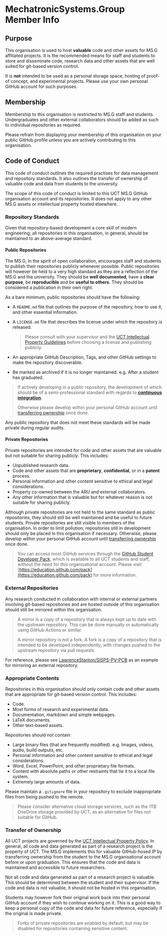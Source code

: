 # MechatronicSystems.Group Member Info

## Purpose

This organisation is used to host **valuable** code and other assets for MS.G affiliated projects. It is the recommended means for staff and students to store and disseminate code, research data and other assets that are well suited for git-based version control.

It is **not** intended to be used as a personal storage space, hosting of proof-of concept, and experimental projects. Please use your own personal GitHub account for such purposes.

## Membership

Membership to this organisation is restricted to MS.G staff and students. Undergraduates and other external collaborators should be added as such to individual repositories as required.

Please refrain from displaying your membership of this organisation on your public GitHub profile unless you are actively contributing to this organisation.

## Code of Conduct

This code of conduct outlines the required practises for data management and repository standards. It also outlines the transfer of ownership of valuable code and data from students to the university.

The scope of this code of conduct is limited to this UCT MS.G GitHub organisation account and its repositories. It does not apply to any other MS.G assets or intellectual property hosted elsewhere.

### Repository Standards

Given that repository-based development a core skill of modern engineering; all repositories in this organisation, in general, should be maintained to an above-average standard.

#### Public Repositories

The MS.G, in the spirit of open collaboration, encourages staff and students to publish their repositories publicly whenever possible. Public repositories will however be held to a very high standard as they are a reflection of the MS.G and the university. They should be **well documented**, have a **clear purpose**, be **reproducible** and be **useful to others**. They should be considered a publication in their own right.

As a bare minimum, public repositories should have the following:

- A `README.md` file that outlines the purpose of the repository, how to use it, and other essential information.
- A `LICENSE.md` file that describes the license under which the repository is released.

  > Please consult with your supervisor and the [UCT Intellectual Property Guidelines](http://www.rci.uct.ac.za/rcips/ip/overview) before choosing a license and publishing publicly.

- An appropriate GitHub Description, Tags, and other GitHub settings to make the repository discoverable.
- Be marked as archived if it is no longer maintained. e.g. After a student has graduated.

> If actively developing in a public repository, the development of which should be of a semi-professional standard with regards to [**continuous integration**](https://aws.amazon.com/devops/continuous-integration/).
>
> Otherwise please develop within your personal GitHub account until [transferring ownership](#transfer-of-ownership) once done.

Any public repository that does not meet these standards will be made private during regular audits.

#### Private Repositories

Private repositories are intended for code and other assets that are valuable but not suitable for sharing publicly. This includes:

- Unpublished research data.
- Code and other assets that are **proprietary**, **confidential**, or in a **patent** process.
- Personal information and other content sensitive to ethical and legal considerations.
- Property co-owned between the ARU and external collaborators.
- Any other information that is valuable but for whatever reason is not suitable for sharing publicly.

Although private repositories are not held to the same standard as public repositories, they should still be well maintained and be useful to future students. Private repositories are still visible to members of the organisation. In order to limit pollution; repositories still in development should only be placed in this organisation if necessary. Otherwise, please develop within your personal GitHub account until [transferring ownership](#transfer-of-ownership) once done.

> You can access most GitHub services through the [GitHub Student Developer Pack](https://education.github.com/pack), which is available to all UCT students and staff, without the need for this organisational account. Please visit [https://education.github.com/pack](https://education.github.com/pack) for more information.

### External Repositories

Any research conducted in collaboration with internal or external partners involving git-based repositories and are hosted outside of this organisation should still be mirrored within this organisation.

> A mirror is a copy of a repository that is always kept up to date with the upstream repository. This can be done manually or automatically using GitHub Actions or similar.
>
> A mirror repository is not a fork. A fork is a copy of a repository that is intended to be developed independently, with changes pushed to the upstream repository via pull requests.

For reference, please see [LawrenceStanton/SISPS-PV-PCB](https://github.com/LawrenceStanton/SISPS-PV-PCB/blob/master/.github/workflows/mirror.yml) as an example for mirroring an external repository.

### Appropriate Contents

Repositories in this organisation should only contain code and other assets that are appropriate for git-based version control. This includes:

- Code.
- Most forms of research and experimental data.
- Documentation, markdown and simple webpages.
- LaTeX documents.
- Other text-based assets.

Repositories should not contain:

- Large binary files (that are frequently modified). e.g. Images, videos, audio, build outputs, etc.
- Personal information and other content sensitive to ethical and legal considerations.
- Word, Excel, PowerPoint, and other proprietary file formats.
- Content with absolute paths or other restraints that tie it to a local file system.
- Extremely large amounts of data.

Please maintain a `.gitignore` file in your repository to exclude inappropriate files from being pushed to the remote.

> Please consider alternative cloud storage services, such as the 1TB OneDrive storage provided by UCT, as an alternative for files not suitable for GitHub.

### Transfer of Ownership

All UCT projects are governed by the [UCT Intellectual Property Policy](http://www.rci.uct.ac.za/rcips/ip/policy). In general, all code and data generated as part of a research project is the property of UCT. The MS.G implements this for valuable GitHub-hosed IP by transferring ownership from the student to the MS.G organisational account before or upon graduation. This ensures that the code and data is maintained and accessible to future researchers.

Not all code and data generated as part of a research project is valuable. This should be determined between the student and their supervisor. If the code and data is not valuable, it should not be hosted in this organisation.

Students may however fork their original work back into their personal GitHub account if they wish to continue working on it. This is a good way to keep a personal copy of the code and data for future reference, especially if the original is made private.

> Forks of private repositories are enabled by default, but may be disabled for repositories containing sensitive content.

